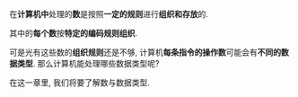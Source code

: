 在**计算机中**处理的**数**是按照**一定的规则**进行**组织和存放**的.

其中的**每个数**按**特定的编码规则组织**.

可是光有这些数的**组织规则**还是不够, 计算机**每条指令的操作数**可能会有**不同的数据类型**. 那么计算机能处理哪些数据类型呢?

在这一章里, 我们将要了解数与数据类型.